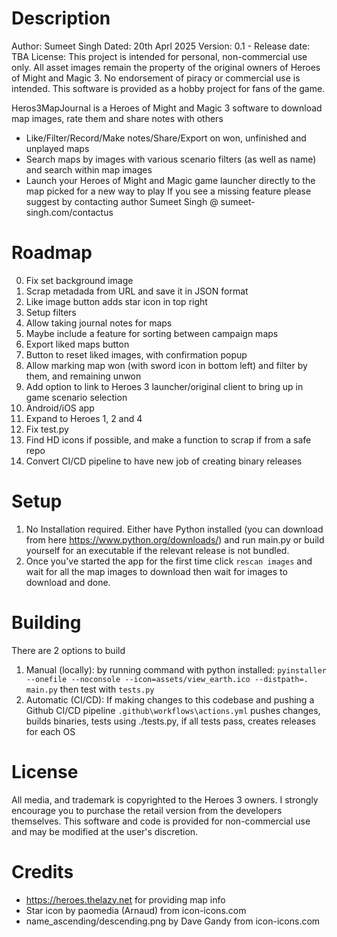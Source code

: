
# Description

Author: Sumeet Singh
Dated: 20th Aprl 2025
Version: 0.1 - Release date: TBA
License: This project is intended for personal, non-commercial use only. All asset images remain the property of the original owners of Heroes of Might and Magic 3. No endorsement of piracy or commercial use is intended. This software is provided as a hobby project for fans of the game.

Heros3MapJournal is a Heroes of Might and Magic 3 software to download map images, rate them and share notes with others
* Like/Filter/Record/Make notes/Share/Export on won, unfinished and unplayed maps
* Search maps by images with various scenario filters (as well as name) and search within map images
* Launch your Heroes of Might and Magic game launcher directly to the map picked for a new way to play
If you see a missing feature please suggest by contacting author Sumeet Singh @ sumeet-singh.com/contactus


# Roadmap

0. Fix set background image
2. Scrap metadada from URL and save it in JSON format
3. Like image button adds star icon in top right
4. Setup filters
5. Allow taking journal notes for maps
6. Maybe include a feature for sorting between campaign maps
7. Export liked maps button
8. Button to reset liked images, with confirmation popup
9. Allow marking map won (with sword icon in bottom left) and filter by them, and remaining unwon
10. Add option to link to Heroes 3 launcher/original client to bring up in game scenario selection
11. Android/iOS app
12. Expand to Heroes 1, 2 and 4
13. Fix test.py
14. Find HD icons if possible, and make a function to scrap if from a safe repo
15. Convert CI/CD pipeline to have new job of creating binary releases


# Setup

1. No Installation required. Either have Python installed (you can download from here https://www.python.org/downloads/) and run main.py or build yourself for an executable if the relevant release is not bundled.
2. Once you've started the app for the first time click ```rescan images``` and wait for all the map images to download then wait for images to download and done.


# Building

There are 2 options to build

1. Manual (locally): by running command with python installed: ```pyinstaller --onefile --noconsole --icon=assets/view_earth.ico --distpath=. main.py``` then test with ```tests.py```
2. Automatic (CI/CD): If making changes to this codebase and pushing  a Github CI/CD pipeline ```.github\workflows\actions.yml``` pushes changes, builds binaries, tests using ./tests.py, if all tests pass, creates releases for each OS


# License

All media, and trademark is copyrighted to the Heroes 3 owners. I strongly encourage you to purchase
the retail version from the developers themselves.
This software and code is provided for non-commercial use and may be modified at the user's discretion.


# Credits

* https://heroes.thelazy.net for providing map info
* Star icon by paomedia (Arnaud) from icon-icons.com
* name_ascending/descending.png by Dave Gandy from icon-icons.com